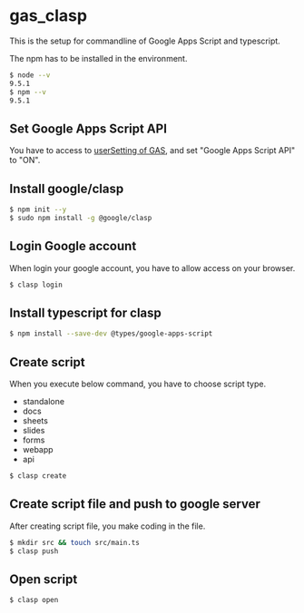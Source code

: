 # gas_clasp

This is the setup for commandline of Google Apps Script and typescript.

The npm has to be installed in the environment.

```bash
$ node --v
9.5.1
$ npm --v
9.5.1
```

## Set Google Apps Script API

You have to access to [userSetting of GAS](https://script.google.com/home/usersettings), and set "Google Apps Script API" to "ON".

## Install google/clasp

```bash
$ npm init --y
$ sudo npm install -g @google/clasp
```

## Login Google account

When login your google account, you have to allow access on your browser.

```bash
$ clasp login
```

## Install typescript for clasp

```bash
$ npm install --save-dev @types/google-apps-script
```

## Create script

When you execute below command, you have to choose script type.

- standalone
- docs
- sheets
- slides
- forms
- webapp
- api

```bash
$ clasp create
```

## Create script file and push to google server

After creating script file, you make coding in the file.

```bash
$ mkdir src && touch src/main.ts
$ clasp push
```

## Open script

```bash
$ clasp open
```

